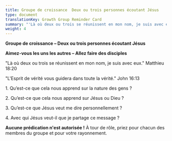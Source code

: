 ```yaml
---
title: Groupe de croissance  Deux ou trois personnes écoutant Jésus
type: document
translationKey: Growth Group Reminder Card
summary: "'Là où deux ou trois se réunissent en mon nom, je suis avec eux.' Matthieu 18:20"
weight: 4
---
```


**Groupe de croissance – Deux ou trois personnes écoutant Jésus**

**Aimez-vous les uns les autres – Allez faire des disciples**

"Là où deux ou trois se réunissent en mon nom, je suis avec eux." Matthieu 18:20

"L'Esprit de vérité vous guidera dans toute la vérité." John 16:13

1\. Qu’est-ce que cela nous apprend sur la nature des gens ?

2\. Qu’est-ce que cela nous apprend sur Jésus ou Dieu ?

3\. Qu’est-ce que Jésus veut me dire personnellement ?

4\. Avec qui Jésus veut-il que je partage ce message ?

**Aucune prédication n'est autorisée !** À tour de rôle, priez pour chacun des membres du groupe et pour votre rayonnement.
